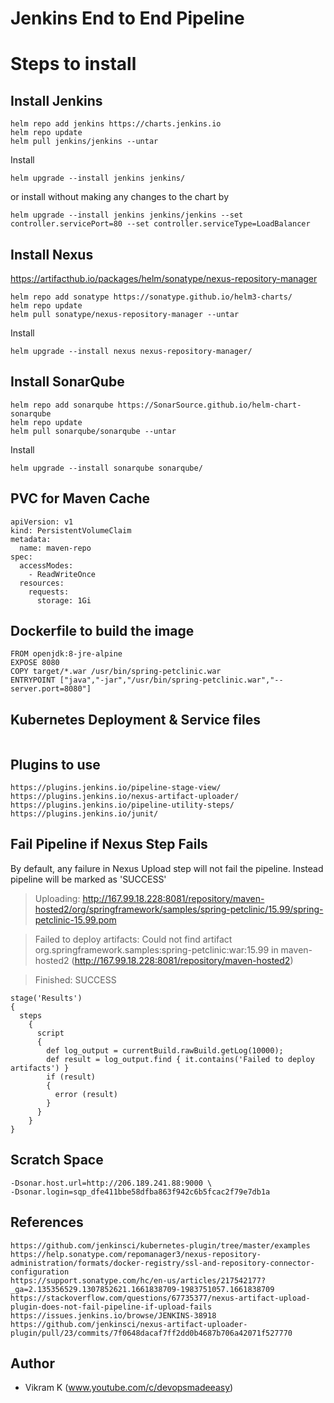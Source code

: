 # Jenkins End to End Pipeline

# Steps to install

## Install Jenkins
```
helm repo add jenkins https://charts.jenkins.io
helm repo update
helm pull jenkins/jenkins --untar
```
Install 
```
helm upgrade --install jenkins jenkins/
```
or install without making any changes to the chart by
```
helm upgrade --install jenkins jenkins/jenkins --set controller.servicePort=80 --set controller.serviceType=LoadBalancer
```

## Install Nexus
https://artifacthub.io/packages/helm/sonatype/nexus-repository-manager
```
helm repo add sonatype https://sonatype.github.io/helm3-charts/
helm repo update
helm pull sonatype/nexus-repository-manager --untar
```
Install
```
helm upgrade --install nexus nexus-repository-manager/
```

## Install SonarQube
```
helm repo add sonarqube https://SonarSource.github.io/helm-chart-sonarqube
helm repo update
helm pull sonarqube/sonarqube --untar
```
Install
```
helm upgrade --install sonarqube sonarqube/ 
```

## PVC for Maven Cache
```
apiVersion: v1
kind: PersistentVolumeClaim
metadata: 
  name: maven-repo
spec: 
  accessModes:
    - ReadWriteOnce
  resources:
    requests:
      storage: 1Gi
```

## Dockerfile to build the image
```
FROM openjdk:8-jre-alpine
EXPOSE 8080
COPY target/*.war /usr/bin/spring-petclinic.war
ENTRYPOINT ["java","-jar","/usr/bin/spring-petclinic.war","--server.port=8080"]
```

## Kubernetes Deployment & Service files
```

```
## Plugins to use
```
https://plugins.jenkins.io/pipeline-stage-view/
https://plugins.jenkins.io/nexus-artifact-uploader/
https://plugins.jenkins.io/pipeline-utility-steps/
https://plugins.jenkins.io/junit/
```

## Fail Pipeline if Nexus Step Fails
By default, any failure in Nexus Upload step will not fail the pipeline. Instead pipeline will be marked as 'SUCCESS'
> Uploading: http://167.99.18.228:8081/repository/maven-hosted2/org/springframework/samples/spring-petclinic/15.99/spring-petclinic-15.99.pom

> Failed to deploy artifacts: Could not find artifact org.springframework.samples:spring-petclinic:war:15.99 in maven-hosted2 (http://167.99.18.228:8081/repository/maven-hosted2)

>Finished: SUCCESS

```
stage('Results') 
{
  steps 
    {
      script 
      {
        def log_output = currentBuild.rawBuild.getLog(10000);
        def result = log_output.find { it.contains('Failed to deploy artifacts') }
        if (result) 
        {
          error (result)
        }
      }
    }
}
```

## Scratch Space
```
-Dsonar.host.url=http://206.189.241.88:9000 \
-Dsonar.login=sqp_dfe411bbe58dfba863f942c6b5fcac2f79e7db1a
```

## References
```
https://github.com/jenkinsci/kubernetes-plugin/tree/master/examples
https://help.sonatype.com/repomanager3/nexus-repository-administration/formats/docker-registry/ssl-and-repository-connector-configuration
https://support.sonatype.com/hc/en-us/articles/217542177?_ga=2.135356529.1307852621.1661838709-1983751057.1661838709
https://stackoverflow.com/questions/67735377/nexus-artifact-upload-plugin-does-not-fail-pipeline-if-upload-fails
https://issues.jenkins.io/browse/JENKINS-38918
https://github.com/jenkinsci/nexus-artifact-uploader-plugin/pull/23/commits/7f0648dacaf7ff2dd0b4687b706a42071f527770
```

## Author
- Vikram K (www.youtube.com/c/devopsmadeeasy)
